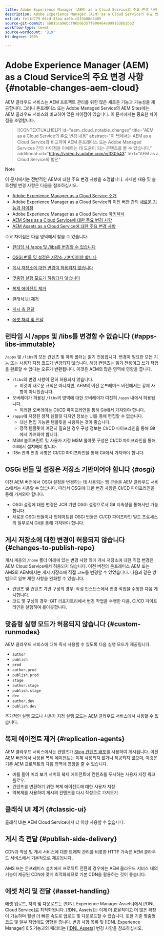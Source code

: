```yaml
---
title: Adobe Experience Manager (AEM) as a Cloud Service의 주요 변경 사항
description: Adobe Experience Manager (AEM) as a Cloud Service의 주요 변경 사항
exl-id: fe11d779-66cd-45aa-aa6b-c819b88d2405
source-git-commit: ab81bca96bcf06b06357f900464e999163bb1bb2
workflow-type: tm+mt
source-wordcount: '819'
ht-degree: 100%

---
```


# Adobe Experience Manager (AEM) as a Cloud Service의 주요 변경 사항 {#notable-changes-aem-cloud}

AEM 클라우드 서비스는 AEM 프로젝트 관리를 위한 많은 새로운 기능과 가능성을 제공합니다. 그러나 온프레미스 또는 Adobe Managed Service의 AEM Sites에는 AEM 클라우드 서비스와 비교하여 많은 차이점이 있습니다. 이 문서에서는 중요한 차이점을 조명합니다.

>[!CONTEXTUALHELP]
>id="aem_cloud_notable_changes"
>title="AEM as a Cloud Service의 주요 변경 내용"
>abstract="이 탭에서는 AEM as a Cloud Service와 비교하여 AEM 온프레미스 또는 Adobe Managed Services 간의 차이점을 이해하는 데 도움이 되는 콘텐츠를 볼 수 있습니다."
>additional-url="https://video.tv.adobe.com/v/330543" text="AEM as a Cloud Service의 발전"


>[!NOTE]
>이 문서에서는 전반적인 AEM에 대한 주요 변경 사항을 조명합니다. 자세한 내용 및 솔루션별 변경 사항은 다음을 참조하십시오.
>
>* [Adobe Experience Manager as a Cloud Service 소개](/help/overview/introduction.md)
>* Adobe Experience Manager as a Cloud Service와 이전 버전 간의 [새로운 기능과 차이점](/help/overview/what-is-new-and-different.md)
>* Adobe Experience Manager as a Cloud Service [아키텍처](/help/overview/architecture.md)
>* [ AEM Sites as a Cloud Service에 대한 주요 변경 사항](/help/sites-cloud/sites-cloud-changes.md)
>* [AEM Assets as a Cloud Service에 대한 주요 변경 사항](/help/assets/assets-cloud-changes.md)


주요 차이점은 다음 영역에서 찾을 수 있습니다.

* [런타임 시 /apps 및 /libs를 변경할 수 없습니다](#apps-libs-immutable)

* [OSGi 번들 및 설정은 저장소 기반이어야 합니다](#osgi)

* [게시 저장소에 대한 변경이 허용되지 않습니다](#changes-to-publish-repo)

* [맞춤형 실행 모드가 허용되지 않습니다](#custom-runmodes)

* [복제 에이전트 제거](#replication-agents)

* [클래식 UI 제거](#classic-ui)

* [게시 측 전달](#publish-side-delivery)

* [에셋 처리 및 전달](#asset-handling)

## 런타임 시 /apps 및 /libs를 변경할 수 없습니다 {#apps-libs-immutable}

`/apps` 및 `/libs`의 모든 컨텐츠 및 하위 폴더는 읽기 전용입니다. 변경이 필요한 모든 기능 또는 사용자 지정 코드가 변경되지 않습니다. 해당 컨텐츠는 읽기 전용이고 쓰기 작업을 완료할 수 없다는 오류가 반환됩니다. 이것은 AEM의 많은 영역에 영향을 줍니다.

* `/libs`의 변경 사항이 전혀 허용되지 않습니다.
   * 이것이 새로운 규칙은 아니지만, AEM의 이전 온프레미스 버전에서는 강제 사항이 아니었습니다.
* 오버레이가 허용된 `/libs`의 영역에 대한 오버레이가 여전히 `/apps` 내에서 허용됩니다.
   * 이러한 오버레이는 CI/CD 파이프라인을 통해 Git에서 가져와야 합니다.
* `/apps`에 저장된 정적 템플릿 디자인 정보는 UI를 통해 편집할 수 없습니다.
   * 대신 편집 가능한 템플릿을 사용하는 것이 좋습니다.
   * 정적 템플릿이 여전히 필요한 경우 구성 정보는 CI/CD 파이프라인을 통해 Git에서 가져와야 합니다.
* MSM 블루프린트 및 사용자 지정 MSM 롤아웃 구성은 CI/CD 파이프라인을 통해 Git에서 설치해야 합니다.
* I18n 번역 변경 사항은 CI/CD 파이프라인을 통해 Git에서 가져와야 합니다.

## OSGi 번들 및 설정은 저장소 기반이어야 합니다 {#osgi}

이전 AEM 버전에서 OSGi 설정을 변경하는 데 사용되는 웹 콘솔을 AEM 클라우드 서비스에서는 사용할 수 없습니다. 따라서 OSGi에 대한 변경 사항은 CI/CD 파이프라인을 통해 가져와야 합니다.

* OSGi 설정에 대한 변경은 JCR 기반 OSGi 설정으로서 Git 지속성을 통해서만 가능합니다.
* 새로운 OSGi 번들이나 업데이트된 OSGi 번들은 CI/CD 파이프라인 빌드 프로세스의 일부로서 Git을 통해 가져와야 합니다.

## 게시 저장소에 대한 변경이 허용되지 않습니다 {#changes-to-publish-repo}

게시 계층의 `/home` 폴더 아래에 있는 변경 사항 외에 게시 저장소에 대한 직접 변경은 AEM Cloud Service에서 허용되지 않습니다. 이전 버전의 온프레미스 AEM 또는 AMS의 AEM에서는 게시 저장소에 직접 코드를 변경할 수 있었습니다. 다음과 같은 방법으로 일부 제한 사항을 완화할 수 있습니다.

* 컨텐츠 및 컨텐츠 기반 구성의 경우: 작성 인스턴스에서 변경 작업을 수행한 다음 게시합니다.
* 코드 및 구성의 경우: GIT 리포지토리에서 변경 작업을 수행한 다음, CI/CD 파이프라인을 실행하여 롤아웃합니다.

## 맞춤형 실행 모드가 허용되지 않습니다 {#custom-runmodes}

AEM 클라우드 서비스에 대해 즉시 사용할 수 있도록 다음 실행 모드가 제공됩니다.

* `author`
* `publish`
* `prod`
* `author.prod`
* `publish.prod`
* `stage`
* `author.stage`
* `publish.stage`
* `dev`
* `author.dev`
* `publish.dev`

추가적인 실행 모드나 사용자 지정 실행 모드는 AEM 클라우드 서비스에서 사용할 수 없습니다.

## 복제 에이전트 제거 {#replication-agents}

AEM 클라우드 서비스에서는 컨텐츠가 [Sling 컨텐츠 배포](https://sling.apache.org/documentation/bundles/content-distribution.html)를 사용하여 게시됩니다. 이전 AEM 버전에서 사용된 복제 에이전트는 이제 사용되지 않거나 제공되지 않으며, 이것은 기존 AEM 프로젝트의 다음 영역에 영향을 줄 수 있습니다.

* 예를 들어 미리 보기 서버의 복제 에이전트에 컨텐츠를 푸시하는 사용자 지정 워크플로우.
* 컨텐츠를 변환하기 위한 복제 에이전트에 대한 사용자 지정
* 역복제를 사용하여 게시의 컨텐츠를 다시 작성으로 가져오기

## 클래식 UI 제거 {#classic-ui}

클래식 UI는 AEM Cloud Service에서 더 이상 사용할 수 없습니다.

## 게시 측 전달 {#publish-side-delivery}

CDN과 작성 및 게시 서비스에 대한 트래픽 관리를 비롯한 HTTP 가속은 AEM 클라우드 서비스에서 기본적으로 제공됩니다.

AMS 또는 온프레미스 설치에서 프로젝트 전환의 경우에는 AEM 클라우드 서비스 내의 기능이 제공된 CDN에 맞게 최적화되므로 기본 CDN을 활용하는 것이 좋습니다.

## 에셋 처리 및 전달 {#asset-handling}

에셋 업로드, 처리 및 다운로드는 [!DNL Experience Manager Assets]에서 [!DNL Cloud Service]로 최적화됩니다. [!DNL Assets]는 이제 더 효율적이고 더 많은 확장이 가능하며 훨씬 더 빠른 속도로 업로드 및 다운로드할 수 있습니다. 또한 기존 맞춤형 코드 및 일부 작업에도 영향을 줍니다. 변경 사항 목록 및 [!DNL Experience Manager] 6.5 기능과의 패리티는 [ [!DNL Assets]](/help/assets/assets-cloud-changes.md) 변경 사항을 참조하십시오.
